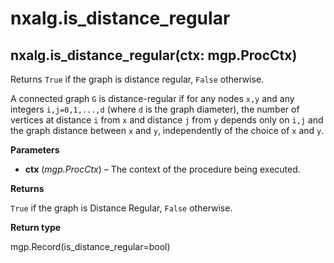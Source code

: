 # nxalg.is\_distance\_regular

## nxalg.is\_distance\_regular\(ctx: mgp.ProcCtx\)

Returns `True` if the graph is distance regular, `False` otherwise.

A connected graph `G` is distance-regular if for any nodes `x,y` and any integers `i,j=0,1,...,d` \(where `d` is the graph diameter\), the number of vertices at distance `i` from `x` and distance `j` from `y` depends only on `i,j` and the graph distance between `x` and `y`, independently of the choice of `x` and `y`.

**Parameters**

* **ctx** \(_mgp.ProcCtx_\) – The context of the procedure being executed.

**Returns**

`True` if the graph is Distance Regular, `False` otherwise.

**Return type**

mgp.Record\(is\_distance\_regular=bool\)


